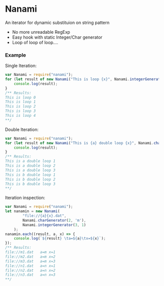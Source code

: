 # Nanami

An iterator for dynamic substituion on string pattern

  - No more unreadable RegExp
  - Easy hook with static Integer/Char generator
  - Loop of loop of loop....

### Example

Single Iteration:
```js
var Nanami = require("nanami");
for (let result of new Nanami("This is loop {x}", Nanami.integerGenerator(5))) {
    console.log(result);
}
/** Results:
This is loop 0
This is loop 1
This is loop 2
This is loop 3
This is loop 4
**/
```

Double Iteration:
```js
var Nanami = require("nanami");
for (let result of new Nanami("This is {a} double loop {x}", Nanami.charGenerator(2), Nanami.integerGenerator(3, 1))) {
    console.log(result);
}
/** Results:
This is a double loop 1
This is a double loop 2
This is a double loop 3
This is b double loop 1
This is b double loop 2
This is b double loop 3
**/
```

Iteration inspection:
```js
var Nanami = require("nanami");
let nanamin = new Nanami(
        "file://{a}{x}.dat", 
        Nanami.charGenerator(2, 'm'), 
        Nanami.integerGenerator(3, 1)
    );
nanamin.each((result, a, x) => {
    console.log(`${result} \ta=${a}\tx=${x}`);
});
/** Results:
file://m1.dat 	a=m	x=1
file://m2.dat 	a=m	x=2
file://m3.dat 	a=m	x=3
file://n1.dat 	a=n	x=1
file://n2.dat 	a=n	x=2
file://n3.dat 	a=n	x=3
**/
```
